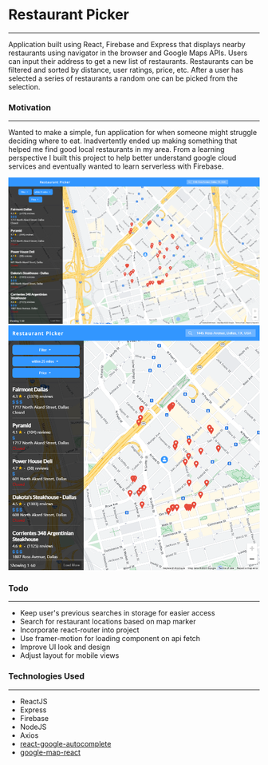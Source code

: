 # Restaurant Picker
--------------------
Application built using React, Firebase and Express that displays nearby restaurants using navigator in the browser and Google Maps APIs. Users can input their address to get a new list of restaurants. Restaurants can be filtered and sorted by distance, user ratings, price, etc. After a user has selected a series of restaurants a random one can be picked from the selection.

### Motivation
----------------
Wanted to make a simple, fun application for when someone might struggle deciding where to eat. Inadvertently ended up making something that helped me find good local restaurants in my area. From a learning perspective I built this project to help better understand google cloud services and eventually wanted to learn serverless with Firebase.

![Screenshot](screenshots/sample.png)
![Screenshot](screenshots/sample-mobile.png)

### Todo
---------
* Keep user's previous searches in storage for easier access
* Search for restaurant locations based on map marker
* Incorporate react-router into project
* Use framer-motion for loading component on api fetch 
* Improve UI look and design
* Adjust layout for mobile views


### Technologies Used
----------------------
* ReactJS
* Express
* Firebase
* NodeJS
* Axios
* [react-google-autocomplete](https://www.npmjs.com/package/react-google-autocomplete)
* [google-map-react](https://www.npmjs.com/package/google-map-react)